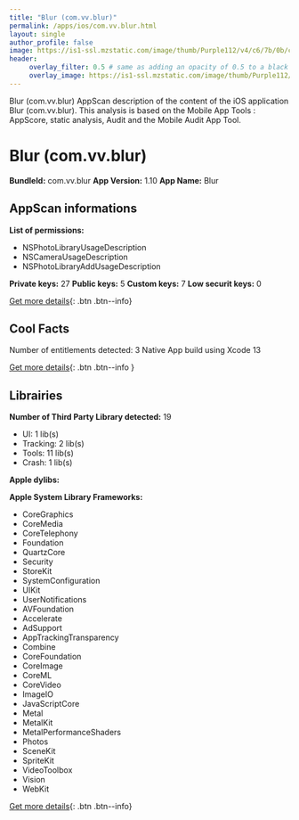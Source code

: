```yaml
---
title: "Blur (com.vv.blur)"
permalink: /apps/ios/com.vv.blur.html
layout: single
author_profile: false
image: https://is1-ssl.mzstatic.com/image/thumb/Purple112/v4/c6/7b/0b/c67b0bab-b990-f2c2-7a02-217d44415345/AppIcon-0-1x_U007emarketing-0-5-0-85-220.png/512x512bb.jpg
header: 
     overlay_filter: 0.5 # same as adding an opacity of 0.5 to a black background
     overlay_image: https://is1-ssl.mzstatic.com/image/thumb/Purple112/v4/c6/7b/0b/c67b0bab-b990-f2c2-7a02-217d44415345/AppIcon-0-1x_U007emarketing-0-5-0-85-220.png/512x512bb.jpg
---
```

Blur (com.vv.blur) AppScan description of the content of the iOS application Blur (com.vv.blur). This analysis is based on the Mobile App Tools : AppScore, static analysis, Audit and the Mobile Audit App Tool.

# Blur (com.vv.blur)

**BundleId:** com.vv.blur
**App Version:** 1.10
**App Name:** Blur


## AppScan informations 

**List of permissions:** 
- NSPhotoLibraryUsageDescription
- NSCameraUsageDescription
- NSPhotoLibraryAddUsageDescription
  
  
**Private keys:** 27
**Public keys:** 5
**Custom keys:** 7
**Low securit keys:** 0
  
[Get more details](/pricing.html){: .btn .btn--info}

## Cool Facts

Number of entitlements detected: 3
Native App
build using Xcode 13
  
[Get more details](/pricing.html){: .btn .btn--info }

## Librairies 
**Number of Third Party Library detected:** 19
- UI: 1 lib(s)
- Tracking: 2 lib(s)
- Tools: 11 lib(s)
- Crash: 1 lib(s)


**Apple dylibs:**


**Apple System Library Frameworks:**
- CoreGraphics
- CoreMedia
- CoreTelephony
- Foundation
- QuartzCore
- Security
- StoreKit
- SystemConfiguration
- UIKit
- UserNotifications
- AVFoundation
- Accelerate
- AdSupport
- AppTrackingTransparency
- Combine
- CoreFoundation
- CoreImage
- CoreML
- CoreVideo
- ImageIO
- JavaScriptCore
- Metal
- MetalKit
- MetalPerformanceShaders
- Photos
- SceneKit
- SpriteKit
- VideoToolbox
- Vision
- WebKit


  
[Get more details](/pricing.html){: .btn .btn--info}


